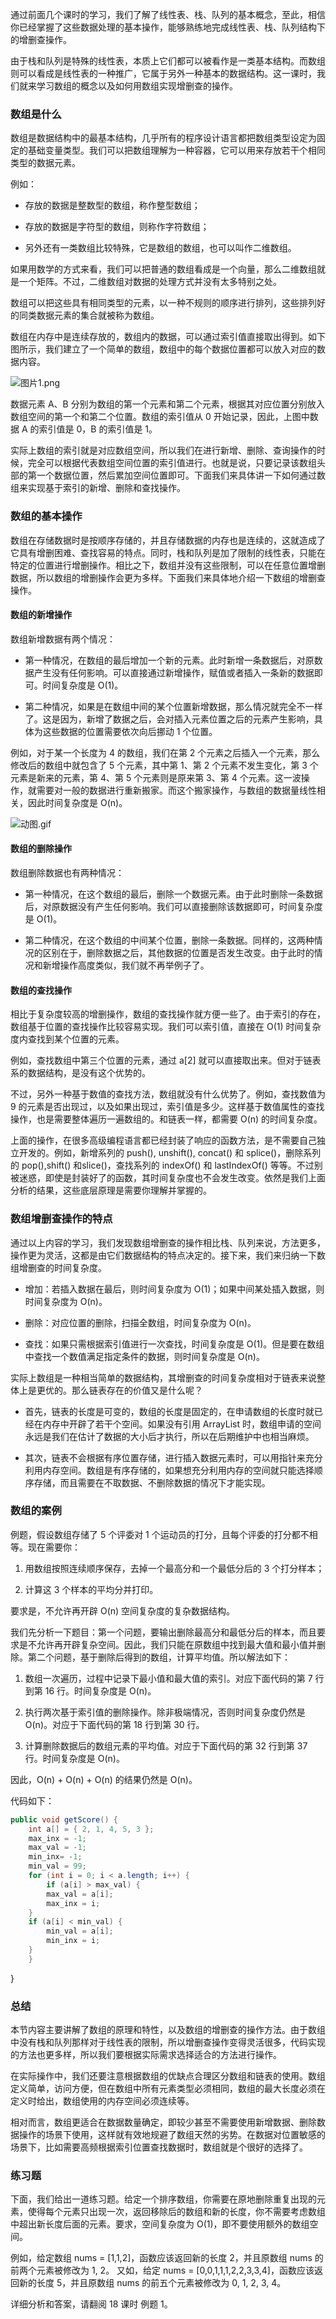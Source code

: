 通过前面几个课时的学习，我们了解了线性表、栈、队列的基本概念，至此，相信你已经掌握了这些数据处理的基本操作，能够熟练地完成线性表、栈、队列结构下的增删查操作。

由于栈和队列是特殊的线性表，本质上它们都可以被看作是一类基本结构。而数组则可以看成是线性表的一种推广，它属于另外一种基本的数据结构。这一课时，我们就来学习数组的概念以及如何用数组实现增删查的操作。

### 数组是什么

数组是数据结构中的最基本结构，几乎所有的程序设计语言都把数组类型设定为固定的基础变量类型。我们可以把数组理解为一种容器，它可以用来存放若干个相同类型的数据元素。

例如：

- 存放的数据是整数型的数组，称作整型数组；
    
- 存放的数据是字符型的数组，则称作字符数组；
    
- 另外还有一类数组比较特殊，它是数组的数组，也可以叫作二维数组。
    

如果用数学的方式来看，我们可以把普通的数组看成是一个向量，那么二维数组就是一个矩阵。不过，二维数组对数据的处理方式并没有太多特别之处。

数组可以把这些具有相同类型的元素，以一种不规则的顺序进行排列，这些排列好的同类数据元素的集合就被称为数组。

数组在内存中是连续存放的，数组内的数据，可以通过索引值直接取出得到。如下图所示，我们建立了一个简单的数组，数组中的每个数据位置都可以放入对应的数据内容。

![图片1.png](http://p4ui.toweydoc.tech:20080/images/stydocs/CgqCHl7d7qiAJRAjAAAUJYKDs3w349.png)

数据元素 A、B 分别为数组的第一个元素和第二个元素，根据其对应位置分别放入数组空间的第一个和第二个位置。数组的索引值从 0 开始记录，因此，上图中数据 A 的索引值是 0，B 的索引值是 1。

实际上数组的索引就是对应数组空间，所以我们在进行新增、删除、查询操作的时候，完全可以根据代表数组空间位置的索引值进行。也就是说，只要记录该数组头部的第一个数据位置，然后累加空间位置即可。下面我们来具体讲一下如何通过数组来实现基于索引的新增、删除和查找操作。

### 数组的基本操作

数组在存储数据时是按顺序存储的，并且存储数据的内存也是连续的，这就造成了它具有增删困难、查找容易的特点。同时，栈和队列是加了限制的线性表，只能在特定的位置进行增删操作。相比之下，数组并没有这些限制，可以在任意位置增删数据，所以数组的增删操作会更为多样。下面我们来具体地介绍一下数组的增删查操作。

#### 数组的新增操作

数组新增数据有两个情况：

- 第一种情况，在数组的最后增加一个新的元素。此时新增一条数据后，对原数据产生没有任何影响。可以直接通过新增操作，赋值或者插入一条新的数据即可。时间复杂度是 O(1)。
    
- 第二种情况，如果是在数组中间的某个位置新增数据，那么情况就完全不一样了。这是因为，新增了数据之后，会对插入元素位置之后的元素产生影响，具体为这些数据的位置需要依次向后挪动 1 个位置。
    

例如，对于某一个长度为 4 的数组，我们在第 2 个元素之后插入一个元素，那么修改后的数组中就包含了 5 个元素，其中第 1、第 2 个元素不发生变化，第 3 个元素是新来的元素，第 4、第 5 个元素则是原来第 3、第 4 个元素。这一波操作，就需要对一般的数据进行重新搬家。而这个搬家操作，与数组的数据量线性相关，因此时间复杂度是 O(n)。

![动图.gif](http://p4ui.toweydoc.tech:20080/images/stydocs/Ciqc1F7d7saAWw7YABOWFk0P8gI454.gif)

#### 数组的删除操作

数组删除数据也有两种情况：

- 第一种情况，在这个数组的最后，删除一个数据元素。由于此时删除一条数据后，对原数据没有产生任何影响。我们可以直接删除该数据即可，时间复杂度是 O(1)。
    
- 第二种情况，在这个数组的中间某个位置，删除一条数据。同样的，这两种情况的区别在于，删除数据之后，其他数据的位置是否发生改变。由于此时的情况和新增操作高度类似，我们就不再举例子了。
    

#### 数组的查找操作

相比于复杂度较高的增删操作，数组的查找操作就方便一些了。由于索引的存在，数组基于位置的查找操作比较容易实现。我们可以索引值，直接在 O(1) 时间复杂度内查找到某个位置的元素。

例如，查找数组中第三个位置的元素，通过 a\[2\] 就可以直接取出来。但对于链表系的数据结构，是没有这个优势的。

不过，另外一种基于数值的查找方法，数组就没有什么优势了。例如，查找数值为 9 的元素是否出现过，以及如果出现过，索引值是多少。这样基于数值属性的查找操作，也是需要整体遍历一遍数组的。和链表一样，都需要 O(n) 的时间复杂度。

上面的操作，在很多高级编程语言都已经封装了响应的函数方法，是不需要自己独立开发的。例如，新增系列的 push(), unshift(), concat() 和 splice()，删除系列的 pop(),shift() 和slice()，查找系列的 indexOf() 和 lastIndexOf() 等等。不过别被迷惑，即使是封装好了的函数，其时间复杂度也不会发生改变。依然是我们上面分析的结果，这些底层原理是需要你理解并掌握的。

### 数组增删查操作的特点

通过以上内容的学习，我们发现数组增删查的操作相比栈、队列来说，方法更多，操作更为灵活，这都是由它们数据结构的特点决定的。接下来，我们来归纳一下数组增删查的时间复杂度。

- 增加：若插入数据在最后，则时间复杂度为 O(1)；如果中间某处插入数据，则时间复杂度为 O(n)。
    
- 删除：对应位置的删除，扫描全数组，时间复杂度为 O(n)。
    
- 查找：如果只需根据索引值进行一次查找，时间复杂度是 O(1)。但是要在数组中查找一个数值满足指定条件的数据，则时间复杂度是 O(n)。
    

实际上数组是一种相当简单的数据结构，其增删查的时间复杂度相对于链表来说整体上是更优的。那么链表存在的价值又是什么呢？

- 首先，链表的长度是可变的，数组的长度是固定的，在申请数组的长度时就已经在内存中开辟了若干个空间。如果没有引用 ArrayList 时，数组申请的空间永远是我们在估计了数据的大小后才执行，所以在后期维护中也相当麻烦。
    
- 其次，链表不会根据有序位置存储，进行插入数据元素时，可以用指针来充分利用内存空间。数组是有序存储的，如果想充分利用内存的空间就只能选择顺序存储，而且需要在不取数据、不删除数据的情况下才能实现。
    

### 数组的案例

例题，假设数组存储了 5 个评委对 1 个运动员的打分，且每个评委的打分都不相等。现在需要你：

1. 用数组按照连续顺序保存，去掉一个最高分和一个最低分后的 3 个打分样本；
    
2. 计算这 3 个样本的平均分并打印。
    

要求是，不允许再开辟 O(n) 空间复杂度的复杂数据结构。

我们先分析一下题目：第一个问题，要输出删除最高分和最低分后的样本，而且要求是不允许再开辟复杂空间。因此，我们只能在原数组中找到最大值和最小值并删除。第二个问题，基于删除后得到的数组，计算平均值。所以解法如下：

1. 数组一次遍历，过程中记录下最小值和最大值的索引。对应下面代码的第 7 行到第 16 行。时间复杂度是 O(n)。
    
2. 执行两次基于索引值的删除操作。除非极端情况，否则时间复杂度仍然是 O(n)。对应于下面代码的第 18 行到第 30 行。
    
3. 计算删除数据后的数组元素的平均值。对应于下面代码的第 32 行到第 37 行。时间复杂度是 O(n)。
    

因此，O(n) + O(n) + O(n) 的结果仍然是 O(n)。

代码如下：

```java
public void getScore() {
    int a[] = { 2, 1, 4, 5, 3 };
    max_inx = -1;
    max_val = -1;
    min_inx= -1;
    min_val = 99;
    for (int i = 0; i < a.length; i++) {
        if (a[i] > max_val) {
        max_val = a[i];
        max_inx = i;
    }
    if (a[i] < min_val) {
        min_val = a[i];
        min_inx = i;
    }
    }
```

}  

### 总结

本节内容主要讲解了数组的原理和特性，以及数组的增删查的操作方法。由于数组中没有栈和队列那样对于线性表的限制，所以增删查操作变得灵活很多，代码实现的方法也更多样，所以我们要根据实际需求选择适合的方法进行操作。

在实际操作中，我们还要注意根据数组的优缺点合理区分数组和链表的使用。数组定义简单，访问方便，但在数组中所有元素类型必须相同，数组的最大长度必须在定义时给出，数组使用的内存空间必须连续等。

相对而言，数组更适合在数据数量确定，即较少甚至不需要使用新增数据、删除数据操作的场景下使用，这样就有效地规避了数组天然的劣势。在数据对位置敏感的场景下，比如需要高频根据索引位置查找数据时，数组就是个很好的选择了。

### 练习题

下面，我们给出一道练习题。给定一个排序数组，你需要在原地删除重复出现的元素，使得每个元素只出现一次，返回移除后的数组和新的长度，你不需要考虑数组中超出新长度后面的元素。要求，空间复杂度为 O(1)，即不要使用额外的数组空间。

例如，给定数组 nums = \[1,1,2\]，函数应该返回新的长度 2，并且原数组 nums 的前两个元素被修改为 1, 2。 又如，给定 nums = \[0,0,1,1,1,2,2,3,3,4\]，函数应该返回新的长度 5，并且原数组 nums 的前五个元素被修改为 0, 1, 2, 3, 4。

详细分析和答案，请翻阅 18 课时 例题 1。